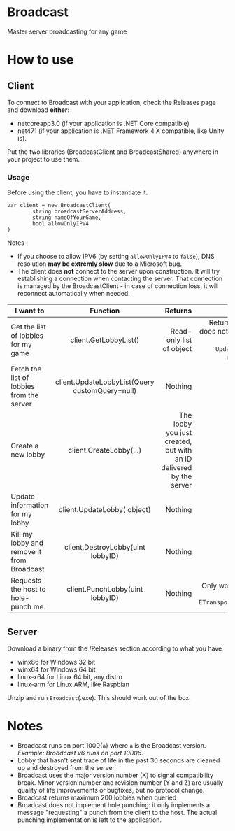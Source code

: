 # Broadcast
Master server broadcasting for any game

# How to use

## Client
To connect to Broadcast with your application, check the Releases page and download **either**:
- netcoreapp3.0 (if your application is .NET Core compatible) 
- net471 (if your application is .NET Framework 4.X compatible, like Unity is).

Put the two libraries (BroadcastClient and BroadcastShared) anywhere in your project to use them.

### Usage 
Before using the client, you have to instantiate it.

```
var client = new BroadcastClient(
        string broadcastServerAddress, 
        string nameOfYourGame, 
        bool allowOnlyIPV4
)
```

Notes : 
- If you choose to allow IPV6 (by setting `allowOnlyIPV4` to `false`), DNS resolution **may be extremly slow** due to a Microsoft bug. 
- The client does **not** connect to the server upon construction. It will try establishing a connection when contacting the server. That connection is managed by the BroadcastClient - in case of connection loss, it will reconnect automatically when needed.

| I want to        | Function           | Returns  | Info |
| ------------- |:-------------:| -----:| -----:|
| Get the list of lobbies for my game   | client.GetLobbyList() | Read-only list of <Lobby> object | Returns the local list, does not connect to the server. Use `UpdateLobbyList` to update that list. 
| Fetch the list of lobbies from the server   | client.UpdateLobbyList(Query customQuery=null) | Nothing | |
| Create a new lobby      | client.CreateLobby(...) | The lobby you just created, but with an ID delivered by the server | |
| Update information for my lobby | client.UpdateLobby(<Lobby> object) | Nothing | |
| Kill my lobby and remove it from Broadcast | client.DestroyLobby(uint lobbyID) | Nothing | |
| Requests the host to hole-punch me. | client.PunchLobby(uint lobbyID) | Nothing | Only works if the lobby uses `ETransportProtocol.UDP` |

## Server
Download a binary from the /Releases section according to what you have
- winx86 for Windows 32 bit
- winx64 for Windows 64 bit
- linux-x64 for Linux 64 bit, any distro
- linux-arm for Linux ARM, like Raspbian

Unzip and run `Broadcast`(.exe). This should work out of the box.

# Notes
- Broadcast runs on port 1000{`a`} where `a` is the Broadcast version. *Example: Broadcast v6 runs on port 10006*.
- Lobby that hasn't sent trace of life in the past 30 seconds are cleaned up and destroyed from the server
- Broadcast uses the major version number (X) to signal compatibility break. Minor version number and revision number (Y and Z) are usually quality of life improvements or bugfixes, but no protocol change.
- Broadcast returns maximum 200 lobbies when queried
- Broadcast does not implement hole punching: it only implements a message "requesting" a punch from the client to the host. The actual punching implementation is left to the application.

